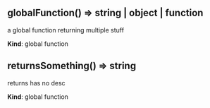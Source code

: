 <a name="BITBUCKET-globalFunction"></a>
## globalFunction() ⇒ string | object | function
a global function returning multiple stuff

**Kind**: global function


<a name="BITBUCKET-returnsSomething"></a>
## returnsSomething() ⇒ string
returns has no desc

**Kind**: global function


